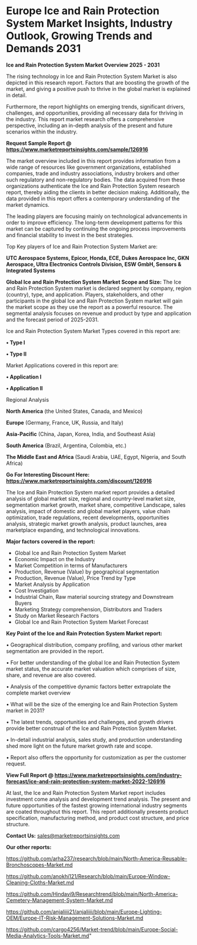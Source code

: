 # Europe Ice and Rain Protection System Market Insights, Industry Outlook, Growing Trends and Demands 2031

<Strong> Ice and Rain Protection System Market Overview 2025 - 2031</strong>

The rising technology in Ice and Rain Protection System Market is also depicted in this research report. Factors that are boosting the growth of the market, and giving a positive push to thrive in the global market is explained in detail.

Furthermore, the report highlights on emerging trends, significant drivers, challenges, and opportunities, providing all necessary data for thriving in the industry. This report market research offers a comprehensive perspective, including an in-depth analysis of the present and future scenarios within the industry.

<strong>Request Sample Report @ <a href=https://www.marketreportsinsights.com/sample/126916>https://www.marketreportsinsights.com/sample/126916</a></strong>

The market overview included in this report provides information from a wide range of resources like government organizations, established companies, trade and industry associations, industry brokers and other such regulatory and non-regulatory bodies. The data acquired from these organizations authenticate the Ice and Rain Protection System research report, thereby aiding the clients in better decision making. Additionally, the data provided in this report offers a contemporary understanding of the market dynamics.

The leading players are focusing mainly on technological advancements in order to improve efficiency. The long-term development patterns for this market can be captured by continuing the ongoing process improvements and financial stability to invest in the best strategies.

Top Key players of Ice and Rain Protection System Market are:

<strong>UTC Aerospace Systems, Epicor, Honda, ECE, Dukes Aerospace Inc, GKN Aerospace, Ultra Electronics Controls Division, ESW GmbH, Sensors & Integrated Systems</strong>

<strong><b>Global Ice and Rain Protection System Market Scope and Size:</b></strong>
The Ice and Rain Protection System market is declared segment by company, region (country), type, and application. Players, stakeholders, and other participants in the global Ice and Rain Protection System market will gain the market scope as they use the report as a powerful resource. The segmental analysis focuses on revenue and product by type and application and the forecast period of 2025-2031.

Ice and Rain Protection System Market Types covered in this report are:

<strong>• Type I

• Type II</strong>

Market Applications covered in this report are:

<strong>• Application I

• Application II</strong> 

Regional Analysis

<strong>North America</strong> (the United States, Canada, and Mexico)

<strong>Europe</strong> (Germany, France, UK, Russia, and Italy)

<strong>Asia-Pacific</strong> (China, Japan, Korea, India, and Southeast Asia)

<strong>South America</strong> (Brazil, Argentina, Colombia, etc.)

<strong>The Middle East and Africa</strong> (Saudi Arabia, UAE, Egypt, Nigeria, and South Africa)

<strong>Go For Interesting Discount Here: <a href=https://www.marketreportsinsights.com/discount/126916>https://www.marketreportsinsights.com/discount/126916</a></strong>

The Ice and Rain Protection System market report provides a detailed analysis of global market size, regional and country-level market size, segmentation market growth, market share, competitive Landscape, sales analysis, impact of domestic and global market players, value chain optimization, trade regulations, recent developments, opportunities analysis, strategic market growth analysis, product launches, area marketplace expanding, and technological innovations.

<strong><b>Major factors covered in the report:</b></strong>
<ul>
  <li>Global Ice and Rain Protection System Market </li>
  <li>Economic Impact on the Industry</li>
  <li>Market Competition in terms of Manufacturers</li>
  <li>Production, Revenue (Value) by geographical segmentation</li>
  <li>Production, Revenue (Value), Price Trend by Type</li>
  <li>Market Analysis by Application</li>
  <li>Cost Investigation</li>
  <li>Industrial Chain, Raw material sourcing strategy and Downstream Buyers</li>
  <li>Marketing Strategy comprehension, Distributors and Traders</li>
  <li>Study on Market Research Factors</li>
  <li>Global Ice and Rain Protection System Market Forecast</li>
</ul>

<strong><b>Key Point of the Ice and Rain Protection System Market report:</b></strong>

• Geographical distribution, company profiling, and various other market segmentation are provided in the report.

• For better understanding of the global Ice and Rain Protection System market status, the accurate market valuation which comprises of size, share, and revenue are also covered.

• Analysis of the competitive dynamic factors better extrapolate the complete market overview

• What will be the size of the emerging Ice and Rain Protection System market in 2031?

• The latest trends, opportunities and challenges, and growth drivers provide better construal of the Ice and Rain Protection System Market.

• In-detail industrial analysis, sales study, and production understanding shed more light on the future market growth rate and scope.

• Report also offers the opportunity for customization as per the customer request.

<strong><b>View Full Report @ <a href=https://www.marketreportsinsights.com/industry-forecast/ice-and-rain-protection-system-market-2022-126916>https://www.marketreportsinsights.com/industry-forecast/ice-and-rain-protection-system-market-2022-126916</a></b></strong>


At last, the Ice and Rain Protection System Market report includes investment come analysis and development trend analysis. The present and future opportunities of the fastest growing international industry segments are coated throughout this report. This report additionally presents product specification, manufacturing method, and product cost structure, and price structure.

<strong>Contact Us:</strong>
sales@marketreportsinsights.com

<strong>Our other reports:</strong>

<a href=https://github.com/arha237/research/blob/main/North-America-Reusable-Bronchoscopes-Market.md>https://github.com/arha237/research/blob/main/North-America-Reusable-Bronchoscopes-Market.md</a>

<a href=https://github.com/anokhi121/Research/blob/main/Europe-Window-Cleaning-Cloths-Market.md>https://github.com/anokhi121/Research/blob/main/Europe-Window-Cleaning-Cloths-Market.md</a>

<a href=https://github.com/Hindavi9/Researchtrend/blob/main/North-America-Cemetery-Management-System-Market.md>https://github.com/Hindavi9/Researchtrend/blob/main/North-America-Cemetery-Management-System-Market.md</a>

<a href=https://github.com/anjaliiii21/anjaliiii/blob/main/Europe-Lighting-OEM/Europe-IT-Risk-Management-Solutions-Market.md>https://github.com/anjaliiii21/anjaliiii/blob/main/Europe-Lighting-OEM/Europe-IT-Risk-Management-Solutions-Market.md</a>

<a href=https://github.com/cargo4256/Market-trend/blob/main/Europe-Social-Media-Analytics-Tools-Market.md>https://github.com/cargo4256/Market-trend/blob/main/Europe-Social-Media-Analytics-Tools-Market.md</a>"
